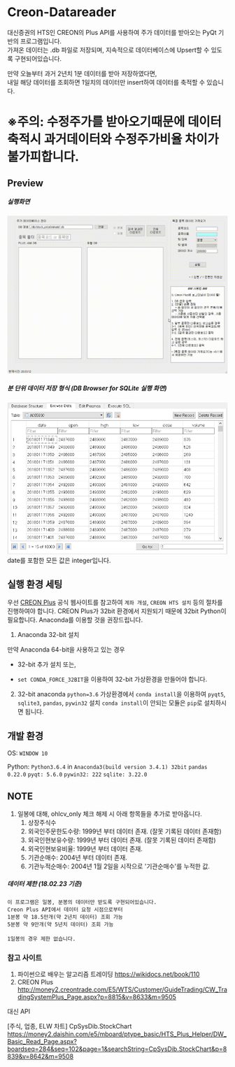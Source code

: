 # Creon-Datareader
대신증권의 HTS인 CREON의 Plus API를 사용하여 주가 데이터를 받아오는 PyQt 기반의 프로그램입니다.  
가져온 데이터는 .db 파일로 저장되며, 지속적으로 데이터베이스에 Upsert할 수 있도록 구현되어있습니다.

만약 오늘부터 과거 2년치 1분 데이터를 받아 저장하였다면,  
내일 해당 데이터를 조회하면 1일치의 데이터만 insert하여 데이터를 축적할 수 있습니다.

# ※주의: 수정주가를 받아오기때문에 데이터 축적시 과거데이터와 수정주가비율 차이가 불가피합니다.

## Preview
##### 실행화면
![mainwindow](./sample_img/creon_datareader_v1_0.gif)
##### 분 단위 데이터 저장 형식 (DB Browser for SQLite 실행 화면)
![minute](./sample_img/sample_db.PNG)
date를 포함한 모든 값은 integer입니다.

## 실행 환경 세팅

우선 [CREON Plus] 공식 웹사이트를 참고하여 `계좌 개설`, `CREON HTS 설치` 등의 절차를 진행하여야 합니다.
CREON Plus가 32bit 환경에서 지원되기 때문에 32bit Python이 필요합니다. Anaconda를 이용할 것을 권장드립니다.

[CREON Plus]:http://money2.creontrade.com/e5/mboard/ptype_basic/plusPDS/DW_Basic_Read.aspx?boardseq=299&seq=35&page=1&searchString=&prd=&lang=8&p=8833&v=8639&m=9505

1. Anaconda 32-bit 설치

만약 Anaconda 64-bit을 사용하고 있는 경우

- 32-bit 추가 설치 또는,

- `set CONDA_FORCE_32BIT`을 이용하여 32-bit 가상환경을 만들어야 합니다.
    
2. 32-bit anaconda `python=3.6` 가상환경에서
	`conda install`을 이용하여 `pyqt5`, `sqlite3`, `pandas`, `pywin32` 설치
    `conda install`이 안되는 모듈은 `pip`로 설치하시면 됩니다.

## 개발 환경
OS: `WINDOW 10`

Python: `Python3.6.4` in `Anaconda3(build version 3.4.1) 32bit`
`pandas 0.22.0` `pyqt: 5.6.0` `pywin32: 222` `sqlite: 3.22.0`

## NOTE
1. 일봉에 대해, ohlcv_only 체크 해제 시 아래 항목들을 추가로 받아옵니다.
	1. 상장주식수
	1. 외국인주문한도수량: 1999년 부터 데이터 존재. (잘못 기록된 데이터 존재함)
	1. 외국인현보유수량: 1999년 부터 데이터 존재. (잘못 기록된 데이터 존재함)
	1. 외국인현보유비율: 1999년 부터 데이터 존재.
	1. 기관순매수: 2004년 부터 데이터 존재.
	1. 기관누적순매수: 2004년 1월 2일을 시작으로 '기관순매수'를 누적한 값.


##### **데이터 제한** (18.02.23 기준)
	이 프로그램은 일봉, 분봉의 데이터만 받도록 구현되어있습니다.
	Creon Plus API에서 데이터 요청 시점으로부터
	1분봉 약 18.5만개(약 2년치 데이터) 조회 가능
	5분봉 약 9만개(약 5년치 데이터) 조회 가능

    1일봉의 경우 제한 없습니다.

### 참고 사이트
1. 파이썬으로 배우는 알고리즘 트레이딩
	https://wikidocs.net/book/110
2. CREON Plus
	http://money2.creontrade.com/E5/WTS/Customer/GuideTrading/CW_TradingSystemPlus_Page.aspx?p=8815&v=8633&m=9505


대신 API 

[주식, 업종, ELW 차트] CpSysDib.StockChart
https://money2.daishin.com/e5/mboard/ptype_basic/HTS_Plus_Helper/DW_Basic_Read_Page.aspx?boardseq=284&seq=102&page=1&searchString=CpSysDib.StockChart&p=8839&v=8642&m=9508